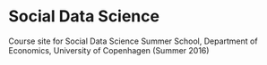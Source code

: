 # Social Data Science
Course site for Social Data Science Summer School, Department of Economics, University of Copenhagen (Summer 2016)


